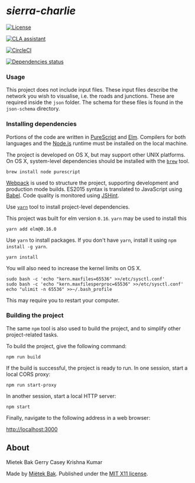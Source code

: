 _sierra-charlie_
================

[![License](https://img.shields.io/badge/license-MIT-blue.svg)](https://github.com/cb-cities/sierra-charlie/blob/master/LICENSE.md)

[![CLA assistant](https://cla-assistant.io/readme/badge/cb-cities/sierra-charlie)](https://cla-assistant.io/cb-cities/sierra-charlie)

[![CircleCI](https://circleci.com/gh/cb-cities/sierra-charlie.svg?style=svg&circle-token=11d612a668f402164098ac05ff503a248ed8a59a)](https://circleci.com/gh/cb-cities/sierra-charlie)

[![Dependencies status](https://david-dm.org/cb-cities/sierra-charlie/status.svg)](https://david-dm.org/cb-cities/sierra-charlie)

### Usage

This project does not include input files. These input files describe the network you wish to visualise, i.e. the roads and junctions. These are required inside the `json` folder.
The schema for these files is found in the `json-schema` directory.

### Installing dependencies

Portions of the code are written in [PureScript](http://www.purescript.org/) and [Elm](http://elm-lang.org/).  Compilers for both languages and the [Node.js](https://nodejs.org/) runtime must be installed on the local machine.

The project is developed on OS X, but may support other UNIX platforms.  On OS X, system-level dependencies should be installed with the [`brew`](http://brew.sh/) tool. 

```
brew install node purescript
```

[Webpack](https://webpack.github.io/) is used to structure the project, supporting development and production mode builds.  ES2015 syntax is translated to JavaScript using [Babel](http://babeljs.io/).  Code quality is monitored using [JSHint](http://jshint.com/).

Use [`yarn`](https://yarnpkg.com/lang/en/) tool to install project-level dependencies.

This project was built for elm version `0.16`. `yarn` may be used to install this

```
yarn add elm@0.16.0
```

Use `yarn` to install packages. If you don't have `yarn`, install it using `npm install -g yarn`.

```
yarn install
```

You will also need to increase the kernel limits on OS X. 

```
sudo bash -c 'echo "kern.maxfiles=65536" >>/etc/sysctl.conf'
sudo bash -c 'echo "kern.maxfilesperproc=65536" >>/etc/sysctl.conf'
echo "ulimit -n 65536" >>~/.bash_profile
```

This may require you to restart your computer.


### Building the project

The same `npm` tool is also used to build the project, and to simplify other project-related tasks.

To build the project, give the following command:

```
npm run build
```

If the build is successful, the project is ready to run.  In one session, start a local CORS proxy:

```
npm run start-proxy
```

In another session, start a local HTTP server:

```
npm start
```

Finally, navigate to the following address in a web browser:

[http://localhost:3000](http://localhost:3000)


About
-----

Mietek Bak
Gerry Casey
Krishna Kumar

Made by [Miëtek Bak](https://mietek.io/).  Published under the [MIT X11 license](LICENSE.md).
